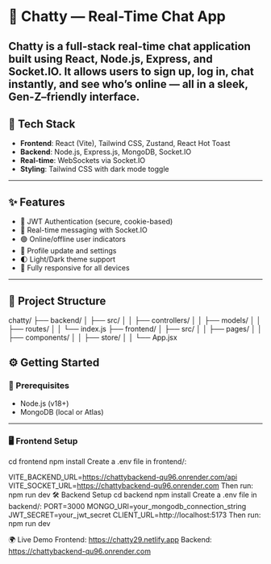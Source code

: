 # 💬 Chatty — Real-Time Chat App

Chatty is a full-stack real-time chat application built using **React**, **Node.js**, **Express**, and **Socket.IO**. It allows users to sign up, log in, chat instantly, and see who’s online — all in a sleek, Gen-Z–friendly interface.
---
## 🚀 Tech Stack

- **Frontend**: React (Vite), Tailwind CSS, Zustand, React Hot Toast
- **Backend**: Node.js, Express.js, MongoDB, Socket.IO
- **Real-time**: WebSockets via Socket.IO
- **Styling**: Tailwind CSS with dark mode toggle
---
## ✨ Features
- 🔐 JWT Authentication (secure, cookie-based)
- 💬 Real-time messaging with Socket.IO
- 🟢 Online/offline user indicators
- 👤 Profile update and settings
- 🌓 Light/Dark theme support
- 📱 Fully responsive for all devices
---
## 📁 Project Structure
chatty/
├── backend/
│ ├── src/
│ │ ├── controllers/
│ │ ├── models/
│ │ ├── routes/
│ │ └── index.js
├── frontend/
│ ├── src/
│ │ ├── pages/
│ │ ├── components/
│ │ ├── store/
│ │ └── App.jsx

## ⚙️ Getting Started

### 🔧 Prerequisites
- Node.js (v18+)
- MongoDB (local or Atlas)

---
### 🖥️ Frontend Setup

cd frontend
npm install
Create a .env file in frontend/:

VITE_BACKEND_URL=https://chattybackend-qu96.onrender.com/api
VITE_SOCKET_URL=https://chattybackend-qu96.onrender.com
Then run:
npm run dev
🛠 Backend Setup
cd backend
npm install
Create a .env file in backend/:
PORT=3000
MONGO_URI=your_mongodb_connection_string
JWT_SECRET=your_jwt_secret
CLIENT_URL=http://localhost:5173
Then run:
npm run dev

🌍 Live Demo
Frontend: https://chatty29.netlify.app
Backend: https://chattybackend-qu96.onrender.com

